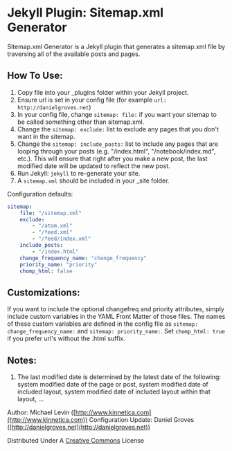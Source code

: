 Jekyll Plugin: Sitemap.xml Generator
====================================

Sitemap.xml Generator is a Jekyll plugin that generates a sitemap.xml file by traversing all of the available posts and pages.

How To Use:
-----------
1. Copy file into your _plugins folder within your Jekyll project.
2. Ensure url is set in your config file (for example `url: http://danielgroves.net`)
3. In your config file, change `sitemap: file:` if you want your sitemap to be called something other than sitemap.xml.
4. Change the `sitemap: exclude:` list to exclude any pages that you don't want in the sitemap. 
5. Change the `sitemap: include_posts:` list to include any pages that are looping through your posts (e.g. "/index.html", "/notebook/index.md", etc.). This will ensure that right after you make a new post, the last modified date will be updated to reflect the new post.
6. Run Jekyll: `jekyll` to re-generate your site.
7. A `sitemap.xml` should be included in your _site folder.

Configuration defaults:

```yaml
sitemap:
    file: "/sitemap.xml"
    exclude:
        - "/atom.xml"
        - "/feed.xml"
        - "/feed/index.xml"
    include_posts:
        - "/index.html"
    change_frequency_name: "change_frequency"
    priority_name: "priority"
    chomp_html: false
```

Customizations:
---------------
If you want to include the optional changefreq and priority attributes, simply include custom variables in the YAML Front Matter of those files. The names of these custom variables are defined in the config file as `sitemap: change_frequency_name:` and `sitemap: priority_name:`.
Set `chomp_html: true` if you prefer url's without the .html suffix.

Notes:
------
1. The last modified date is determined by the latest date of the following: system modified date of the page or post, system modified date of included layout, system modified date of included layout within that layout, ...

Author: Michael Levin ([http://www.kinnetica.com](http://www.kinnetica.com))
Configuration Update: Daniel Groves ([http://danielgroves.net](http://danielgroves.net))

Distributed Under A [Creative Commons](http://creativecommons.org/licenses/by/3.0/) License

